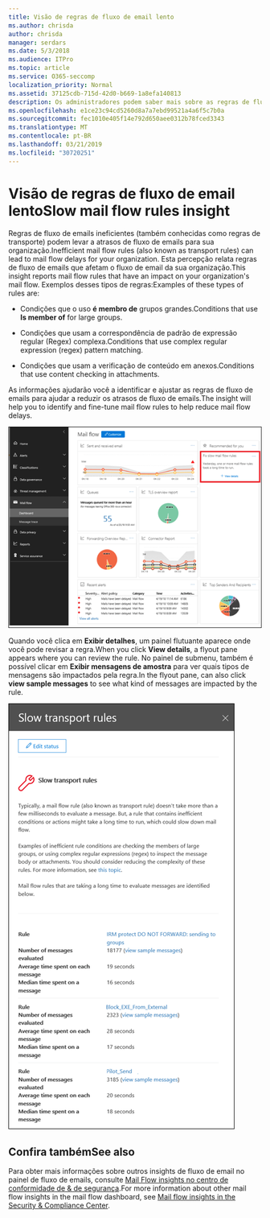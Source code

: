 ```yaml
---
title: Visão de regras de fluxo de email lento
ms.author: chrisda
author: chrisda
manager: serdars
ms.date: 5/3/2018
ms.audience: ITPro
ms.topic: article
ms.service: O365-seccomp
localization_priority: Normal
ms.assetid: 37125cdb-715d-42d0-b669-1a8efa140813
description: Os administradores podem saber mais sobre as regras de fluxo de email lentos no painel de fluxo de emails no centro de conformidade do & de segurança do Office 365.
ms.openlocfilehash: e1ce23c94cd5260d8a7a7ebd99521a4a6f5c7b0a
ms.sourcegitcommit: fec1010e405f14e792d650aee0312b78fced3343
ms.translationtype: MT
ms.contentlocale: pt-BR
ms.lasthandoff: 03/21/2019
ms.locfileid: "30720251"
---
```

# <a name="slow-mail-flow-rules-insight"></a><span data-ttu-id="c42df-103">Visão de regras de fluxo de email lento</span><span class="sxs-lookup"><span data-stu-id="c42df-103">Slow mail flow rules insight</span></span>

<span data-ttu-id="c42df-104">Regras de fluxo de emails ineficientes (também conhecidas como regras de transporte) podem levar a atrasos de fluxo de emails para sua organização.</span><span class="sxs-lookup"><span data-stu-id="c42df-104">Inefficient mail flow rules (also known as transport rules) can lead to mail flow delays for your organization.</span></span> <span data-ttu-id="c42df-105">Esta percepção relata regras de fluxo de emails que afetam o fluxo de email da sua organização.</span><span class="sxs-lookup"><span data-stu-id="c42df-105">This insight reports mail flow rules that have an impact on your organization's mail flow.</span></span> <span data-ttu-id="c42df-106">Exemplos desses tipos de regras:</span><span class="sxs-lookup"><span data-stu-id="c42df-106">Examples of these types of rules are:</span></span>

- <span data-ttu-id="c42df-107">Condições que o uso **é membro de** grupos grandes.</span><span class="sxs-lookup"><span data-stu-id="c42df-107">Conditions that use **Is member of** for large groups.</span></span>

- <span data-ttu-id="c42df-108">Condições que usam a correspondência de padrão de expressão regular (Regex) complexa.</span><span class="sxs-lookup"><span data-stu-id="c42df-108">Conditions that use complex regular expression (regex) pattern matching.</span></span>

- <span data-ttu-id="c42df-109">Condições que usam a verificação de conteúdo em anexos.</span><span class="sxs-lookup"><span data-stu-id="c42df-109">Conditions that use content checking in attachments.</span></span>

<span data-ttu-id="c42df-110">As informações ajudarão você a identificar e ajustar as regras de fluxo de emails para ajudar a reduzir os atrasos de fluxo de emails.</span><span class="sxs-lookup"><span data-stu-id="c42df-110">The insight will help you to identify and fine-tune mail flow rules to help reduce mail flow delays.</span></span>

![Uma visão mais lenta das regras de fluxo de email no painel de fluxo de emails no centro de conformidade do & de segurança do Office 365](media/1dd90faa-f065-4b10-8b47-d35dc127fc26.png)

<span data-ttu-id="c42df-112">Quando você clica em **Exibir detalhes**, um painel flutuante aparece onde você pode revisar a regra.</span><span class="sxs-lookup"><span data-stu-id="c42df-112">When you click **View details**, a flyout pane appears where you can review the rule.</span></span> <span data-ttu-id="c42df-113">No painel de submenu, também é possível clicar em **Exibir mensagens de amostra** para ver quais tipos de mensagens são impactados pela regra.</span><span class="sxs-lookup"><span data-stu-id="c42df-113">In the flyout pane, can also click **view sample messages** to see what kind of messages are impacted by the rule.</span></span>

![Painel de subMenu depois de clicar em Exibir detalhes em uma visão geral de regras de fluxo de emails no painel de fluxo de emails](media/2cbd43b7-1f21-4338-a70c-7b50de5c69cd.png)

## <a name="see-also"></a><span data-ttu-id="c42df-115">Confira também</span><span class="sxs-lookup"><span data-stu-id="c42df-115">See also</span></span>

<span data-ttu-id="c42df-116">Para obter mais informações sobre outros insights de fluxo de email no painel de fluxo de emails, consulte [Mail Flow insights no centro de conformidade de & de segurança](mail-flow-insights.md).</span><span class="sxs-lookup"><span data-stu-id="c42df-116">For more information about other mail flow insights in the mail flow dashboard, see [Mail flow insights in the Security & Compliance Center](mail-flow-insights.md).</span></span>
